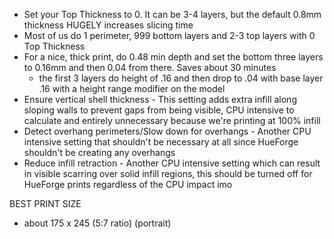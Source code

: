 - Set your Top Thickness to 0.  It can be 3-4 layers, but the default 0.8mm thickness HUGELY increases slicing time
- Most of us do 1 perimeter, 999 bottom layers and 2-3 top layers with 0 Top Thickness
- For a nice, thick print, do 0.48 min depth and set the bottom three layers to 0.16mm and then 0.04 from there. Saves about 30 minutes
	- the first 3 layers do height of .16 and then drop to .04 with base layer .16 with a height range modifier on the model
- Ensure vertical shell thickness - This setting adds extra infill along sloping walls to prevent gaps from being visible, CPU intensive to calculate and entirely unnecessary because we're printing at 100% infill 
- Detect overhang perimeters/Slow down for overhangs - Another CPU intensive setting that shouldn't be necessary at all since HueForge shouldn't be creating any overhangs
- Reduce infill retraction - Another CPU intensive setting which can result in visible scarring over solid infill regions, this should be turned off for HueForge prints regardless of the CPU impact imo


BEST PRINT SIZE
- about 175 x 245 (5:7 ratio) (portrait)